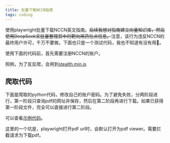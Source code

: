 ```yaml
---
title: 批量下载NCCN指南
tags: coding
---
```


使用playwright批量下载NCCN英文指南。~~后续我想对指南建立向量知识库，然后使用DeepSeek来批量整理其中的靶向用药位点信息。~~注意，该行为违反NCCN的最终用户许可，千万不要做。下面也只是一个测试代码，我也不知道有没有用🤪。

使用下面的代码前，首先需要注册NCCN的账户。

照例，为了反反爬，会用到[stealth.min.js](https://github.com/requireCool/stealth.min.js)

## 爬取代码

下面是爬取的python代码，修改自己的账户密码。为了避免失败，分两阶段进行，第一阶段只查询pdf的网址并保存，然后在第二阶段再进行下载。如果已获得第一阶段文件，完全可以直接进行第二阶段。

可以查看[示例代码](https://github.com/pzweuj/practice/blob/master/python/NCCN/nccn_batch_download.py)。

这里的一个坑是，playwright打开pdf url时，会默认打开为pdf viewer。需要拦截请求为下载pdf。
